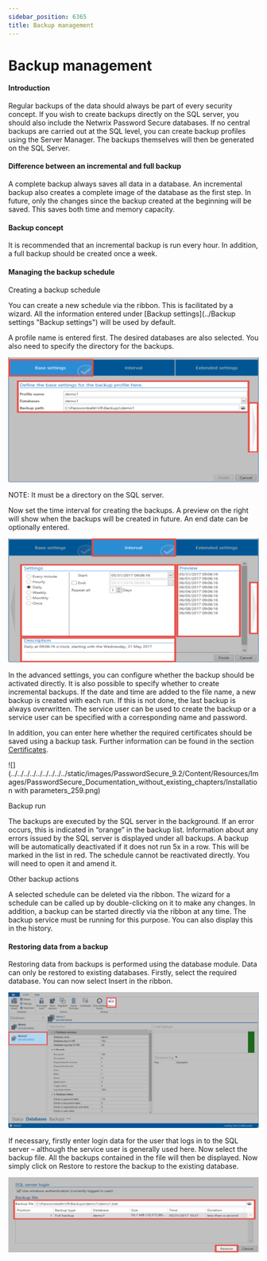 ```yaml
---
sidebar_position: 6365
title: Backup management
---
```


# Backup management

#### Introduction

Regular backups of the data should always be part of every security concept. If you wish to create backups directly on the SQL server, you should also include the Netwrix Password Secure databases. If no central backups are carried out at the SQL level, you can create backup profiles using the Server Manager. The backups themselves will then be generated on the SQL Server.

#### Difference between an incremental and full backup

A complete backup always saves all data in a database. An incremental backup also creates a complete image of the database as the first step. In future, only the changes since the backup created at the beginning will be saved. This saves both time and memory capacity.

#### Backup concept

It is recommended that an incremental backup is run every hour. In addition, a full backup should be created once a week.

#### Managing the backup schedule

Creating a backup schedule

You can create a new schedule via the ribbon. This is facilitated by a wizard. All the information entered under [Backup settings](../Backup settings "Backup settings") will be used by default.

A profile name is entered first. The desired databases are also selected. You also need to specify the directory for the backups.

![new backup profile - base settings](../../../../../../../../../static/images/PasswordSecure_9.2/Content/Resources/Images/Installation_with_parameters_257-en.png "new backup profile - base settings")

NOTE: It must be a directory on the SQL server.

Now set the time interval for creating the backups. A preview on the right will show when the backups will be created in future. An end date can be optionally entered.

![new backup profile - interval](../../../../../../../../../static/images/PasswordSecure_9.2/Content/Resources/Images/Installation_with_parameters_258-en.png "new backup profile - interval")

In the advanced settings, you can configure whether the backup should be activated directly. It is also possible to specify whether to create incremental backups. If the date and time are added to the file name, a new backup is created with each run. If this is not done, the last backup is always overwritten. The service user can be used to create the backup or a service user can be specified with a corresponding name and password.

In addition, you can enter here whether the required certificates should be saved using a backup task. Further information can be found in the section [Certificates](../../../Certificates/Certificates "Certificates").

![](../../../../../../../../../static/images/PasswordSecure_9.2/Content/Resources/Images/PasswordSecure_Documentation_without_existing_chapters/Installation with parameters_259.png)

Backup run

The backups are executed by the SQL server in the background. If an error occurs, this is indicated in “orange” in the backup list. Information about any errors issued by the SQL server is displayed under all backups. A backup will be automatically deactivated if it does not run 5x in a row. This will be marked in the list in red. The schedule cannot be reactivated directly. You will need to open it and amend it.

Other backup actions

A selected schedule can be deleted via the ribbon. The wizard for a schedule can be called up by double-clicking on it to make any changes. In addition, a backup can be started directly via the ribbon at any time. The backup service must be running for this purpose. You can also display this in the history.

#### Restoring data from a backup

Restoring data from backups is performed using the database module. Data can only be restored to existing databases. Firstly, select the required database. You can now select Insert in the ribbon.

![restore backup](../../../../../../../../../static/images/PasswordSecure_9.2/Content/Resources/Images/Installation_with_parameters_260-en.png "restore backup")

If necessary, firstly enter login data for the user that logs in to the SQL server – although the service user is generally used here. Now select the backup file. All the backups contained in the file will then be displayed. Now simply click on Restore to restore the backup to the existing database.

![Database restore](../../../../../../../../../static/images/PasswordSecure_9.2/Content/Resources/Images/Installation_with_parameters_261-en.png "Database restore")